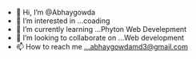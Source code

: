 - 👋 Hi, I’m @Abhaygowda
- 👀 I’m interested in ...coading
- 🌱 I’m currently learning ...Phyton Web Develepment
- 💞️ I’m looking to collaborate on ...Web development 
- 📫 How to reach me ...abhaygowdamd3@gmail.com

<!---
Abhaygowda/Abhaygowda is a ✨ special ✨ repository because its `README.md` (this file) appears on your GitHub profile.
You can click the Preview link to take a look at your changes.
--->
